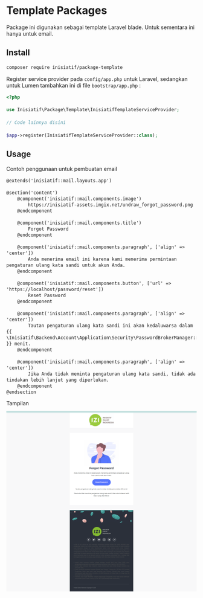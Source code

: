 # Template Packages

Package ini digunakan sebagai template Laravel blade. Untuk sementara ini hanya
untuk email.

## Install

```bash
composer require inisiatif/package-template
```

Register service provider pada `config/app.php` untuk Laravel, sedangkan untuk Lumen tambahkan ini 
di file `bootstrap/app.php` :

```php
<?php

use Inisiatif\Package\Template\InisiatifTemplateServiceProvider;

// Code lainnya disini

$app->register(InisiatifTemplateServiceProvider::class);
```

## Usage

Contoh penggunaan untuk pembuatan email

```blade
@extends('inisiatif::mail.layouts.app')

@section('content')
    @component('inisiatif::mail.components.image')
        https://inisiatif-assets.imgix.net/undraw_forgot_password.png
    @endcomponent

    @component('inisiatif::mail.components.title')
        Forgot Password
    @endcomponent

    @component('inisiatif::mail.components.paragraph', ['align' => 'center'])
        Anda menerima email ini karena kami menerima permintaan pengaturan ulang kata sandi untuk akun Anda.
    @endcomponent

    @component('inisiatif::mail.components.button', ['url' => 'https://localhost/password/reset'])
        Reset Password
    @endcomponent

    @component('inisiatif::mail.components.paragraph', ['align' => 'center'])
        Tautan pengaturan ulang kata sandi ini akan kedaluwarsa dalam {{ \Inisiatif\Backend\Account\Application\Security\PasswordBrokerManager::TOKEN_EXPIRED }} menit.
    @endcomponent

    @component('inisiatif::mail.components.paragraph', ['align' => 'center'])
        Jika Anda tidak meminta pengaturan ulang kata sandi, tidak ada tindakan lebih lanjut yang diperlukan.
    @endcomponent
@endsection
```
Tampilan

![Screenshot](screenshots/screenshot.png)
